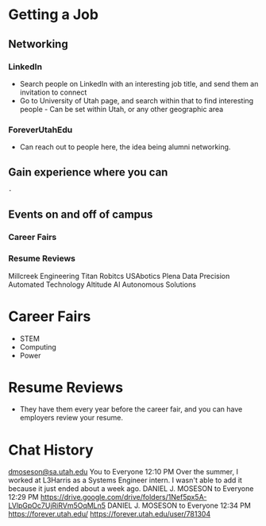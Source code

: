 # Getting a Job
## Networking
### LinkedIn
- Search people on LinkedIn with an interesting job title, and send them an invitation to connect
- Go to University of Utah page, and search within that to find interesting people
		- Can be set within Utah, or any other geographic area
### ForeverUtahEdu
- Can reach out to people here, the idea being alumni networking. 
## Gain experience where you can
	- 
## Events on and off of campus
### Career Fairs
### Resume Reviews
[]()
Millcreek Engineering
Titan Robitcs
USAbotics
Plena Data
Precision Automated Technology
Altitude AI
Autonomous Solutions

# Career Fairs
- STEM
- Computing
- Power

# Resume Reviews
- They have them every year before the career fair, and you can have employers review your resume. 


# Chat History
dmoseson@sa.utah.edu
You  to  Everyone 12:10 PM
Over the summer, I worked at L3Harris as a Systems Engineer intern. I wasn't able to add it because it just ended about a week ago.
DANIEL J. MOSESON  to  Everyone 12:29 PM
https://drive.google.com/drive/folders/1Nef5px5A-LVlpGpOc7UjRiRVm5OqMLn5
DANIEL J. MOSESON  to  Everyone 12:34 PM
https://forever.utah.edu/
https://forever.utah.edu/user/781304